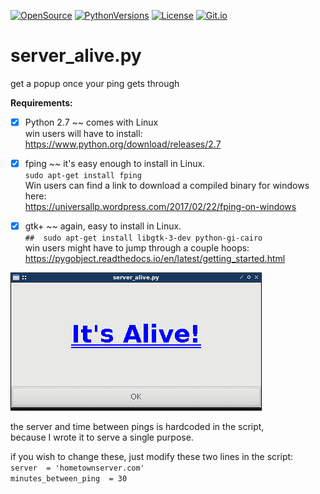 
[![OpenSource](https://img.shields.io/badge/Open-Source-orange.svg)](https://github.com/doyousketch2)  [![PythonVersions](https://img.shields.io/badge/Python-2.7-blue.svg)](https://www.python.org/)  [![License](https://img.shields.io/badge/license-GPL--v3-lightgrey.svg)](https://www.gnu.org/licenses/gpl-3.0.en.html)  [![Git.io](https://img.shields.io/badge/Git.io-fptgb-233139.svg)](https://git.io/fptgb)  

# server_alive.py  
get a popup once your ping gets through  

**Requirements:**  
- [x] Python 2.7  ~~  comes with Linux  
      win users will have to install:  
      https://www.python.org/download/releases/2.7  

- [x] fping ~~  it's easy enough to install in Linux.  
      `sudo apt-get install fping`  
      Win users can find a link to download a compiled binary for windows here:  
      https://universallp.wordpress.com/2017/02/22/fping-on-windows  
      
- [x] gtk+  ~~  again, easy to install in Linux.  
      `##  sudo apt-get install libgtk-3-dev python-gi-cairo`  
       win users might have to jump through a couple hoops:  
       https://pygobject.readthedocs.io/en/latest/getting_started.html  

![image](https://raw.githubusercontent.com/doyousketch2/server_alive/master/Screenshot.png)  

the server and time between pings is hardcoded in the script,  
because I wrote it to serve a single purpose.  

if you wish to change these, just modify these two lines in the script:  
`server  = 'hometownserver.com'`  
`minutes_between_ping  = 30`  
